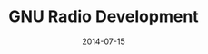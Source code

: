---
layout: default
visible: true
modal-id: 5
date: 2014-07-15
title: GNU Radio Development
img0: gnuradio-fft.png
img1: gnuradio-blocks.png
alt: image-alt
project-date: April 2014
client: Silver Palm LLC
category: Embedded Systems
description: Silver Palm LLC is a highly experienced singals intelligence and radio frequency company offering quality solutions to problems in the intelligence community.  Many of their modules involved the use of GNU-Radio, an open-source software defined radio system.  I helped port their C++ GNU-Radio modules to run the newly updated GNU-Radio 3.7 environment on Ubuntu 14. This code port saved them many man-hours that would have otherwise been required to re-develop the code from scratch.

---